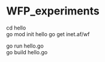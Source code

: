 # WFP_experiments

cd hello  
go mod init hello
go get inet.af/wf  
  
go run hello.go  
go build hello.go  
